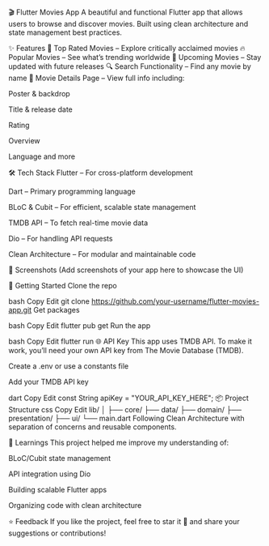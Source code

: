 🎬 Flutter Movies App
A beautiful and functional Flutter app that allows users to browse and discover movies. Built using clean architecture and state management best practices.

✨ Features
🔹 Top Rated Movies – Explore critically acclaimed movies
🔥 Popular Movies – See what’s trending worldwide
🎥 Upcoming Movies – Stay updated with future releases
🔍 Search Functionality – Find any movie by name
📄 Movie Details Page – View full info including:

Poster & backdrop

Title & release date

Rating

Overview

Language and more

🛠 Tech Stack
Flutter – For cross-platform development

Dart – Primary programming language

BLoC & Cubit – For efficient, scalable state management

TMDB API – To fetch real-time movie data

Dio – For handling API requests

Clean Architecture – For modular and maintainable code

📱 Screenshots
(Add screenshots of your app here to showcase the UI)

🚀 Getting Started
Clone the repo

bash
Copy
Edit
git clone https://github.com/your-username/flutter-movies-app.git
Get packages

bash
Copy
Edit
flutter pub get
Run the app

bash
Copy
Edit
flutter run
🌐 API Key
This app uses TMDB API.
To make it work, you’ll need your own API key from The Movie Database (TMDB).

Create a .env or use a constants file

Add your TMDB API key

dart
Copy
Edit
const String apiKey = "YOUR_API_KEY_HERE";
📦 Project Structure
css
Copy
Edit
lib/
│
├── core/
├── data/
├── domain/
├── presentation/
├── ui/
└── main.dart
Following Clean Architecture with separation of concerns and reusable components.

🧠 Learnings
This project helped me improve my understanding of:

BLoC/Cubit state management

API integration using Dio

Building scalable Flutter apps

Organizing code with clean architecture

⭐ Feedback
If you like the project, feel free to star it 🌟 and share your suggestions or contributions!
